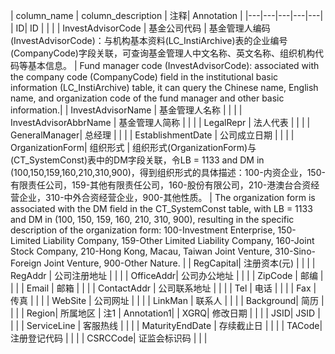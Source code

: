 | column_name | column_description | 注释| Annotation |
|---|---|---|---|---|
| ID| ID  | | |
| InvestAdvisorCode | 基金公司代码 | 基金管理人编码(InvestAdvisorCode)：与机构基本资料(LC_InstiArchive)表的企业编号(CompanyCode)字段关联，可查询基金管理人中文名称、英文名称、组织机构代码等基本信息。 | Fund manager code (InvestAdvisorCode): associated with the company code (CompanyCode) field in the institutional basic information (LC_InstiArchive) table, it can query the Chinese name, English name, and organization code of the fund manager and other basic information.|
| InvestAdvisorName | 基金管理人名称  | | |
| InvestAdvisorAbbrName | 基金管理人简称  | | |
| LegalRepr | 法人代表  | | |
| GeneralManager| 总经理  | | |
| EstablishmentDate | 公司成立日期  | | |
| OrganizationForm| 组织形式 | 组织形式(OrganizationForm)与(CT_SystemConst)表中的DM字段关联，令LB = 1133 and DM in (100,150,159,160,210,310,900)，得到组织形式的具体描述：100-内资企业，150-有限责任公司，159-其他有限责任公司，160-股份有限公司，210-港澳台合资经营企业，310-中外合资经营企业，900-其他性质。 | The organization form is associated with the DM field in the CT_SystemConst table, with LB = 1133 and DM in (100, 150, 159, 160, 210, 310, 900), resulting in the specific description of the organization form: 100-Investment Enterprise, 150-Limited Liability Company, 159-Other Limited Liability Company, 160-Joint Stock Company, 210-Hong Kong, Macau, Taiwan Joint Venture, 310-Sino-Foreign Joint Venture, 900-Other Nature. |
| RegCapital| 注册资本(元)  | | |
| RegAddr | 公司注册地址  | | |
| OfficeAddr| 公司办公地址  | | |
| ZipCode | 邮编  | | |
| Email | 邮箱  | | |
| ContactAddr | 公司联系地址  | | |
| Tel | 电话  | | |
| Fax | 传真  | | |
| WebSite | 公司网址  | | |
| LinkMan | 联系人  | | |
| Background| 简历  | | |
| Region| 所属地区 | 注1 | Annotation1|
| XGRQ| 修改日期  | | |
| JSID| JSID  | | |
| ServiceLine | 客服热线  | | |
| MaturityEndDate | 存续截止日  | | |
| TACode| 注册登记代码  | | |
| CSRCCode| 证监会标识码  | | |